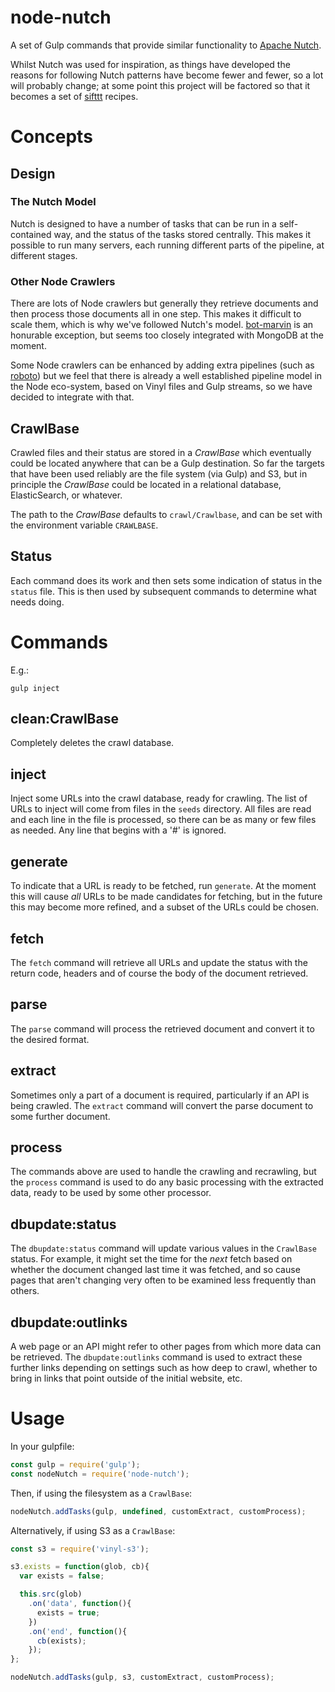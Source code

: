 node-nutch
==========

A set of Gulp commands that provide similar functionality to [Apache Nutch](http://nutch.apache.org/).

Whilst Nutch was used for inspiration, as things have developed the reasons for following Nutch patterns have become fewer and fewer, so a lot will probably change; at some point this project will be factored so that it becomes a set of [sifttt](https://www.npmjs.com/package/sifttt) recipes.

# Concepts

## Design

### The Nutch Model

Nutch is designed to have a number of tasks that can be run in a self-contained way, and the status of the tasks stored centrally. This makes it possible to run many servers, each running different parts of the pipeline, at different stages.

### Other Node Crawlers

There are lots of Node crawlers but generally they retrieve documents and then process those documents all in one step. This makes it difficult to scale them, which is why we've followed Nutch's model. [bot-marvin](https://www.npmjs.com/package/bot-marvin) is an honurable exception, but seems too closely integrated with MongoDB at the moment.

Some Node crawlers can be enhanced by adding extra pipelines (such as [roboto](https://www.npmjs.com/package/roboto)) but we feel that there is already a well established pipeline model in the Node eco-system, based on Vinyl files and Gulp streams, so we have decided to integrate with that.

## CrawlBase

Crawled files and their status are stored in a _CrawlBase_ which eventually could be located anywhere that can be a Gulp destination. So far the targets that have been used reliably are the file system (via Gulp) and S3, but in principle the _CrawlBase_ could be located in a relational database, ElasticSearch, or whatever.

The path to the _CrawlBase_ defaults to `crawl/Crawlbase`, and can be set with the environment variable `CRAWLBASE`.

## Status

Each command does its work and then sets some indication of status in the `status` file. This is then used by subsequent commands to determine what needs doing.

# Commands

E.g.:

    gulp inject

## clean:CrawlBase

Completely deletes the crawl database.

## inject

Inject some URLs into the crawl database, ready for crawling. The list of URLs to inject will come from files in the `seeds` directory. All files are read and each line in the file is processed, so there can be as many or few files as needed. Any line that begins with a '#' is ignored.

## generate

To indicate that a URL is ready to be fetched, run `generate`. At the moment this will cause _all_ URLs to be made candidates for fetching, but in the future this may become more refined, and a subset of the URLs could be chosen.

## fetch

The `fetch` command will retrieve all URLs and update the status with the return code, headers and of course the body of the document retrieved.

## parse

The `parse` command will process the retrieved document and convert it to the desired format.

## extract

Sometimes only a part of a document is required, particularly if an API is being crawled. The `extract` command will convert the parse document to some further document.

## process

The commands above are used to handle the crawling and recrawling, but the `process` command is used to do any basic processing with the extracted data, ready to be used by some other processor.

## dbupdate:status

The `dbupdate:status` command will update various values in the `CrawlBase` status. For example, it might set the time for the _next_ fetch based on whether the document changed last time it was fetched, and so cause pages that aren't changing very often to be examined less frequently than others.

## dbupdate:outlinks

A web page or an API might refer to other pages from which more data can be retrieved. The `dbupdate:outlinks` command is used to extract these further links depending on settings such as how deep to crawl, whether to bring in links that point outside of the initial website, etc.

# Usage

In your gulpfile:

```javascript
const gulp = require('gulp');
const nodeNutch = require('node-nutch');
```

Then, if using the filesystem as a `CrawlBase`:

```javascript
nodeNutch.addTasks(gulp, undefined, customExtract, customProcess);
```

Alternatively, if using S3 as a `CrawlBase`:

```javascript
const s3 = require('vinyl-s3');

s3.exists = function(glob, cb){
  var exists = false;

  this.src(glob)
    .on('data', function(){
      exists = true;
    })
    .on('end', function(){
      cb(exists);
    });
};

nodeNutch.addTasks(gulp, s3, customExtract, customProcess);
```
